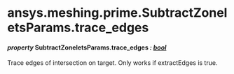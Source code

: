 <a id="ansys-meshing-prime-subtractzoneletsparams-trace-edges"></a>

# ansys.meshing.prime.SubtractZoneletsParams.trace_edges

<a id="ansys.meshing.prime.SubtractZoneletsParams.trace_edges"></a>

#### *property* SubtractZoneletsParams.trace_edges *: [bool](https://docs.python.org/3.11/library/functions.html#bool)*

Trace edges of intersection on target. Only works if extractEdges is true.

<!-- !! processed by numpydoc !! -->
